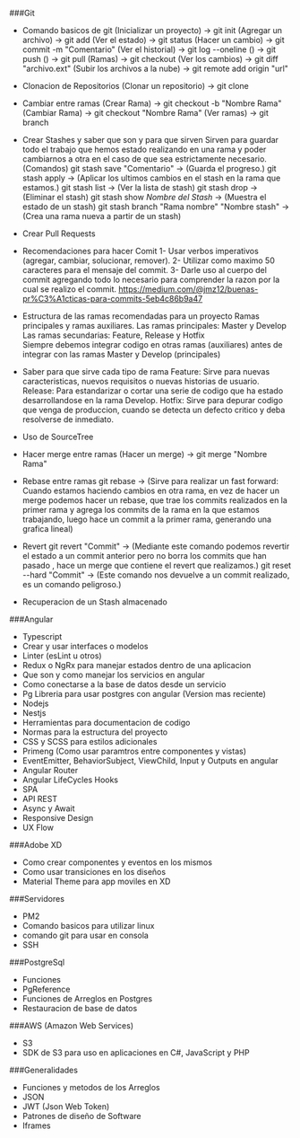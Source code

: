 ###Git
  * Comando basicos de git
    (Inicializar un proyecto) -> git init
    (Agregar un archivo) -> git add
    (Ver el estado) -> git status
    (Hacer un cambio) -> git commit -m "Comentario"
    (Ver el historial) -> git log --oneline
    () -> git push
    () -> git pull
    (Ramas) -> git checkout
    (Ver los cambios) -> git diff "archivo.ext"
    (Subir los archivos a la nube) -> git remote add origin "url"

  * Clonacion de Repositorios
    (Clonar un repositorio) -> git clone

  * Cambiar entre ramas
    (Crear Rama) -> git checkout -b "Nombre Rama"
    (Cambiar Rama) -> git checkout "Nombre Rama"
    (Ver ramas) -> git branch

  * Crear Stashes y saber que son y para que sirven
    Sirven para guardar todo el trabajo que hemos estado realizando en una rama
    y poder cambiarnos a otra en el caso de que sea estrictamente necesario.
    (Comandos)
      git stash save "Comentario" -> (Guarda el progreso.)
      git stash apply -> (Aplicar los ultimos cambios en el stash en la rama que estamos.)
      git stash list -> (Ver la lista de stash)
      git stash drop -> (Eliminar el stash)
      git stash show *Nombre del Stash* -> (Muestra el estado de un stash)
      git stash branch "Rama nombre" "Nombre stash" -> (Crea una rama nueva a partir de un stash)

  * Crear Pull Requests

  * Recomendaciones para hacer Comit
    1- Usar verbos imperativos (agregar, cambiar, solucionar, remover).
    2- Utilizar como maximo 50 caracteres para el mensaje del commit.
    3- Darle uso al cuerpo del commit agregando todo lo necesario para comprender la razon por la cual
    se realizo el commit.
    https://medium.com/@jmz12/buenas-pr%C3%A1cticas-para-commits-5eb4c86b9a47    

  * Estructura de las ramas recomendadas para un proyecto
    Ramas principales y ramas auxiliares.
      Las ramas principales: Master y Develop
      Las ramas secundarias: Feature, Release y Hotfix    
      Siempre debemos integrar codigo en otras ramas (auxiliares) antes de integrar con las ramas Master y Develop (principales)

  * Saber para que sirve cada tipo de rama
    Feature: Sirve para nuevas caracteristicas, nuevos requisitos o nuevas historias de usuario.
    Release: Para estandarizar o cortar una serie de codigo que ha estado desarrollandose en la rama Develop.
    Hotfix: Sirve para depurar codigo que venga de produccion, cuando se detecta un defecto critico y deba resolverse de inmediato.

  * Uso de SourceTree

  * Hacer merge entre ramas
    (Hacer un merge) -> git merge "Nombre Rama"

  * Rebase entre ramas
    git rebase -> (Sirve para realizar un fast forward: Cuando estamos haciendo cambios en otra rama, en vez de hacer un merge
    podemos hacer un rebase, que trae los commits realizados en la primer rama y agrega los commits de la rama en la que estamos
    trabajando, luego hace un commit a la primer rama, generando una grafica lineal)

  * Revert
    git revert "Commit" -> (Mediante este comando podemos revertir el estado a un commit anterior pero no borra los commits que han pasado
    , hace un merge que contiene el revert que realizamos.)
    git reset --hard "Commit" -> (Este comando nos devuelve a un commit realizado, es un comando peligroso.)

  * Recuperacion de un Stash almacenado

###Angular
  * Typescript 
  * Crear y usar interfaces o modelos
  * Linter (esLint u otros)
  * Redux o NgRx para manejar estados dentro de una aplicacion
  * Que son y como manejar los servicios en angular 
  * Como conectarse a la base de datos desde un servicio
  * Pg Libreria para usar postgres con angular (Version mas reciente)
  * Nodejs
  * Nestjs
  * Herramientas para documentacion de codigo
  * Normas para la estructura del proyecto 
  * CSS y SCSS para estilos adicionales
  * Primeng (Como usar paramtros entre componentes y vistas)
  * EventEmitter, BehaviorSubject, ViewChild, Input y Outputs en angular 
  * Angular Router 
  * Angular LifeCycles Hooks
  * SPA
  * API REST
  * Async y Await 
  * Responsive Design 
  * UX Flow

###Adobe XD 
  * Como crear componentes y eventos en los mismos	
  * Como usar transiciones en los diseños
  * Material Theme para app moviles en XD	

###Servidores
  * PM2
  * Comando basicos para utilizar linux
  * comando git para usar en consola 
  * SSH	

###PostgreSql
  * Funciones
  * PgReference
  * Funciones de Arreglos en Postgres
  * Restauracion de base de datos

###AWS (Amazon Web Services)
  * S3
  * SDK de S3 para uso en aplicaciones en C#, JavaScript y PHP

###Generalidades
  * Funciones y metodos de los Arreglos 
  * JSON 
  * JWT (Json Web Token)
  * Patrones de diseño de Software
  * Iframes
